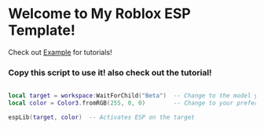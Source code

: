 # Welcome to My Roblox ESP Template!

Check out [Example](https://github.com/scripterpan/scripterpan/blob/main/ESP-Template/Example.lua) for tutorials!

### Copy this script to use it! also check out the tutorial!


```lua local espLib = loadstring(game:HttpGet("https://raw.githubusercontent.com/scripterpan/scripterpan/refs/heads/main/ESP-Template/Script.lua"))()

local target = workspace:WaitForChild("Beta")  -- Change to the model you want to highlight
local color = Color3.fromRGB(255, 0, 0)        -- Change to your preferred color

espLib(target, color)  -- Activates ESP on the target
